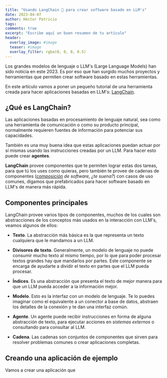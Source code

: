 ```yaml
---
title: "Usando LangChain 🦜 para crear software basado en LLM's"
date: 2023-04-07
author: Héctor Patricio
tags:
comments: true
excerpt: "Escribe aquí un buen resumen de tu artículo"
header:
  overlay_image: #image
  teaser: #image
  overlay_filter: rgba(0, 0, 0, 0.5)
---
```


Los grandes modelos de lenguaje o LLM's (Large Language Models) han sido noticia en este 2023. Es por eso que han surgido muchos proyectos y herramientas que permiten crear software basado en estas herramientas.

En este artículo vamos a poner un pequeño tutorial de una herramienta creada para hacer aplicaciones basadas en LLM's: [LangChain](https://python.langchain.com/en/latest/index.html).

## ¿Qué es LangChain?

Las aplicaciones basadas en procesamiento de lenguaje natural, sea como una herramienta de comunicación o como su producto principal, normalmente requieren fuentes de información para potenciar sus capacidades.

También es una muy buena idea que estas aplicaciones puedan actuar por sí mismas usando las instrucciones creadas por un LLM. Para hacer esto puede crear **agentes**.

**LangChain** provee componentes que te permiten lograr estas dos tareas, para que tú los uses como quieras, pero también te provee
de cadenas de componentes (_[composición](/) de software, ¿te suena?_) con casos de uso comunes, digamos que prefabricados para hacer software basado en LLM's de manera más rápida.

## Componentes principales

LangChain provee varios tipos de componentes, muchos de los cuales son abstracciones de los conceptos más usados en la interacción con LLM's, veamos algunos de ellos:

- **Texto**. La abstracción más básica es la que representa un texto cualquiera que le mandamos a un LLM.

- **Divisores de texto**. Generalmente, un modelo de lenguaje no puede consumir mucho texto al mismo tiempo, por lo que para poder procesar textos grandes hay que mandarlos por partes. Este componente se encarga de ayudarte a dividir el texto en partes que el LLM pueda procesar.

- **Índices**. Es una abstracción que presenta el texto de mejor manera para que un LLM pueda acceder a la información mejor.

- **Modelo**. Esto es la interfaz con un modelo de lenguaje. Te lo puedes imaginar como el equivalente a un conector a base de datos, abstraen los detalles de la conexión y te dan una interfaz común.

- **Agente**. Un agente puede recibir instrucciones en forma de alguna abstracción de texto, para ejecutar acciones en _sistemas externos_ o consultando para consultar al LLM.

- **Cadena**. Las cadenas son conjuntos de componentes que sirven para resolver problemas comunes o crear aplicaciones completas.

## Creando una aplicación de ejemplo

Vamos a crear una aplicación que
